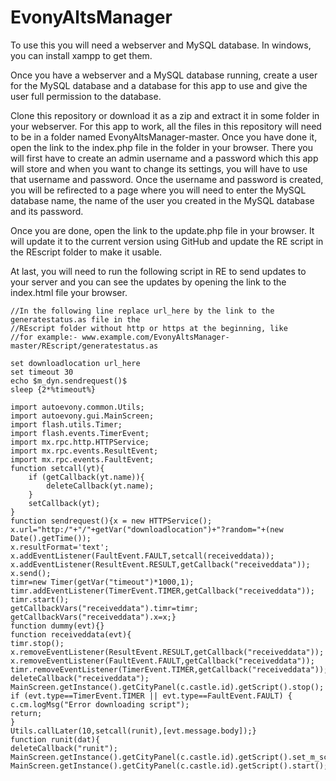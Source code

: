 # EvonyAltsManager

To use this you will need a webserver and MySQL database. In windows, you can install xampp to get them.

Once you have a webserver and a MySQL database running, create a user for the MySQL database and a database for this app to use and give the user full permission to the database.

Clone this repository or download it as a zip and extract it in some folder in your webserver. For this app to work, all the files in this repository will need to be in a folder named EvonyAltsManager-master. Once you have done it, open the link to the index.php file in the folder in your browser. There you will first have to create an admin username and a password which this app will store and when you want to change its settings, you will have to use that username and password. Once the username and password is created, you will be refirected to a page where you will need to enter the MySQL database name, the name of the user you created in the MySQL database and its password.

Once you are done, open the link to the update.php file in your browser. It will update it to the current version using GitHub and update the RE script in the REscript folder to make it usable.

At last, you will need to run the following script in RE to send updates to your server and you can see the updates by opening the link to the index.html file your browser.

```
//In the following line replace url_here by the link to the generatestatus.as file in the 
//REscript folder without http or https at the beginning, like 
//for example:- www.example.com/EvonyAltsManager-master/REscript/generatestatus.as

set downloadlocation url_here
set timeout 30
echo $m_dyn.sendrequest()$
sleep {2*%timeout%}

import autoevony.common.Utils;
import autoevony.gui.MainScreen;
import flash.utils.Timer;
import flash.events.TimerEvent;
import mx.rpc.http.HTTPService;
import mx.rpc.events.ResultEvent;
import mx.rpc.events.FaultEvent;
function setcall(yt){
	if (getCallback(yt.name)){
		deleteCallback(yt.name);
	}
	setCallback(yt);
}
function sendrequest(){x = new HTTPService();
x.url="http:/"+"/"+getVar("downloadlocation")+"?random="+(new Date().getTime());
x.resultFormat='text';
x.addEventListener(FaultEvent.FAULT,setcall(receiveddata));
x.addEventListener(ResultEvent.RESULT,getCallback("receiveddata"));
x.send();
timr=new Timer(getVar("timeout")*1000,1);
timr.addEventListener(TimerEvent.TIMER,getCallback("receiveddata"));
timr.start();
getCallbackVars("receiveddata").timr=timr;
getCallbackVars("receiveddata").x=x;}
function dummy(evt){}
function receiveddata(evt){
timr.stop();
x.removeEventListener(ResultEvent.RESULT,getCallback("receiveddata"));
x.removeEventListener(FaultEvent.FAULT,getCallback("receiveddata"));
timr.removeEventListener(TimerEvent.TIMER,getCallback("receiveddata"));
deleteCallback("receiveddata");
MainScreen.getInstance().getCityPanel(c.castle.id).getScript().stop();
if (evt.type==TimerEvent.TIMER || evt.type==FaultEvent.FAULT) {
c.cm.logMsg("Error downloading script");
return;
}
Utils.callLater(10,setcall(runit),[evt.message.body]);}
function runit(dat){
deleteCallback("runit");
MainScreen.getInstance().getCityPanel(c.castle.id).getScript().set_m_script(dat);
MainScreen.getInstance().getCityPanel(c.castle.id).getScript().start();}
```
